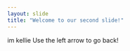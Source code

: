 ```yaml
---
layout: slide
title: "Welcome to our second slide!"
---
```

im kellie
Use the left arrow to go back!
